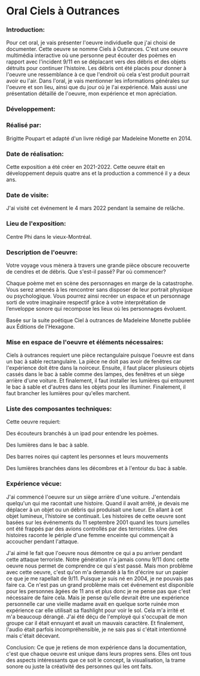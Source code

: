 # Oral Ciels à Outrances

### Introduction:
Pour cet oral, je vais présenter l'oeuvre individuelle que j'ai choisi de documenter. Cette oeuvre se nomme Ciels à Outrances. C'est une oeuvre multimédia interactive où une personne peut écouter des poèmes en rapport avec l'incident 9/11 en se déplacant vers des débris et des objets détruits pour continuer l'histoire. Les débris ont été placés pour donner à l'oeuvre une ressemblance à ce que l'endroit où cela s'est produit pourrait avoir eu l'air. Dans l'oral, je vais mentionner les informations générales sur l'oeuvre et son lieu, ainsi que du jour où je l'ai expériencé. Mais aussi une présentation détaillé de l'oeuvre, mon expérience et mon apréciation.


### Développement:

### Réalisé par:

Brigitte Poupart et adapté d'un livre rédigé par Madeleine Monette en 2014. 

### Date de réalisation: 

Cette exposition a été créer en 2021-2022. Cette oeuvre était en développement depuis quatre ans et la production a commencé il y a deux ans. 

### Date de visite:

J'ai visité cet événement le 4 mars 2022 pendant la semaine de relâche.

### Lieu de l'exposition: 

Centre Phi dans le vieux-Montréal.

### Description de l'oeuvre:

Votre voyage vous mènera à travers une grande pièce obscure recouverte de cendres et de débris. Que s'est-il passé? Par où commencer?

Chaque poème met en scène des personnages en marge de la catastrophe. Vous serez amenés à les rencontrer sans disposer de leur portrait physique ou psychologique. Vous pourrez ainsi recréer un espace et un personnage sorti de votre imaginaire respectif grâce à votre interprétation de l’enveloppe sonore qui recompose les lieux où les personnages évoluent.

Basée sur la suite poétique Ciel à outrances de Madeleine Monette publiée aux Éditions de I'Hexagone.

### Mise en espace de l'oeuvre et éléments nécessaires:

Ciels à outrances requiert une pièce rectangulaire puisque l'oeuvre est dans un bac à sable rectangulaire. La pièce ne doit pas avoir de fenêtres car l'expérience doit être dans la noirceur. Ensuite, il faut placer plusieurs objets cassés dans le bac à sable comme des lampes, des fenêtres et un siège arrière d'une voiture. Et finalement, il faut installer les lumières qui entourent le bac à sable et d'autres dans les objets pour les illuminer. Finalement, il faut brancher les lumières pour qu'elles marchent.

### Liste des composantes techniques:
Cette oeuvre requiert: 

Des écouteurs branchés à un ipad pour entendre les poèmes.

Des lumières dans le bac à sable.

Des barres noires qui captent les personnes et leurs mouvements

Des lumières branchées dans les décombres et à l'entour du bac à sable.

### Expérience vécue:
J'ai commencé l'oeuvre sur un siège arrière d'une voiture. J'entendais quelqu'un qui me racontait une histoire. Quand il avait arrêté, je devais me déplacer à un objet ou un débris qui produisait une lueur. En allant à cet objet lumineux, l'histoire se continuait. Les histoires de cette oeuvre sont basées sur les événements du 11 septembre 2001 quand les tours jumelles ont été frappés par des avions controllés par des terroristes. Une des histoires raconte le périple d'une femme enceinte qui commençait à accoucher pendant l'attaque.

J'ai aimé le fait que l'oeuvre nous démontre ce qui a pu arriver pendant cette attaque terroriste. Notre génération n'a jamais connu 9/11 donc cette oeuvre nous permet de comprendre ce qui s'est passé. Mais mon problème avec cette oeuvre, c'est qu'on m'a demandé à la fin d'écrire sur un papier ce que je me rapellait de 9/11. Puisque je suis né en 2004, je ne pouvais pas faire ca. Ce n'est pas un grand problème mais cet événement est disponible pour les personnes âgées de 11 ans et plus donc je ne pense pas que c'est nécessaire de faire cela. Mais je pense qu'elle devrait être une expérience personnelle car une vieille madame avait en quelque sorte ruinée mon expérience car elle utilisait sa flashlight pour voir le sol. Cela m'a irrité et m'a beaucoup dérangé. J'ai été déçu de l'employé qui s'occupait de mon groupe car il était ennuyant et avait un mauvais caractère. Et finalement, l'audio était parfois incompréhensible, je ne sais pas si c'était intentionné mais c'était décevant.


Conclusion:
Ce que je retiens de mon expérience dans la documentation, c'est que chaque oeuvre est unique dans leurs propres sens. Elles ont tous des aspects intéressants que ce soit le concept, la visualisation, la trame sonore ou juste la créativité des personnes qui les ont faits.
